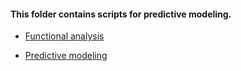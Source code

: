 #### This folder contains scripts for predictive modeling.

* [Functional analysis](https://github.com/STAT540-UBC/team_Methylation-Badassays/blob/master/Scripts/PredictiveModeling/FunctionalAnalysis.md)

* [Predictive modeling](https://github.com/STAT540-UBC/team_Methylation-Badassays/blob/master/Scripts/PredictiveModeling/PredictiveModeling.md)